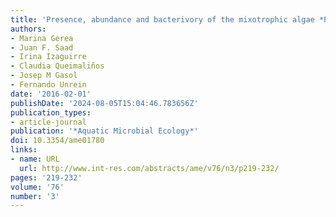 ```yaml
---
title: 'Presence, abundance and bacterivory of the mixotrophic algae *Pseudopedinella* (Dictyochophyceae) in freshwater environments'
authors:
- Marina Gerea
- Juan F. Saad
- Irina Izaguirre
- Claudia Queimaliños
- Josep M Gasol
- Fernando Unrein
date: '2016-02-01'
publishDate: '2024-08-05T15:04:46.783656Z'
publication_types:
- article-journal
publication: '*Aquatic Microbial Ecology*'
doi: 10.3354/ame01780
links:
- name: URL
  url: http://www.int-res.com/abstracts/ame/v76/n3/p219-232/
pages: '219-232'
volume: '76'
number: '3'
---
```

